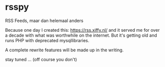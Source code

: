 # rsspy
RSS Feeds, maar dan helemaal anders

Because one day I created this: https://rss.xiffy.nl/ and it served me for over a decade with what was worthwhile on the internet. But it's getting old and runs PHP with deprecated mysqllibraries.

A complete rewrite features will be made up in the writing.

stay tuned ... 
(off course you don't)
